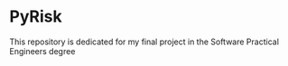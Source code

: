 # PyRisk
This repository is dedicated for my final project in the Software Practical Engineers degree
